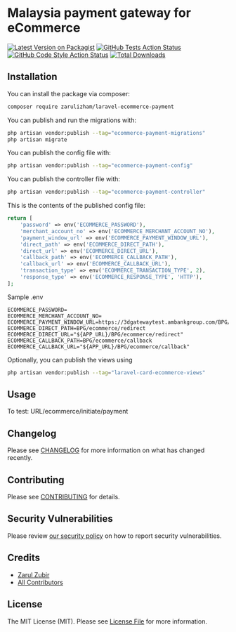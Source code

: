 # Malaysia payment gateway for eCommerce

[![Latest Version on Packagist](https://img.shields.io/packagist/v/zarulizham/laravel-card-ecommerce.svg?style=flat-square)](https://packagist.org/packages/zarulizham/laravel-card-ecommerce)
[![GitHub Tests Action Status](https://img.shields.io/github/workflow/status/zarulizham/laravel-card-ecommerce/run-tests?label=tests)](https://github.com/zarulizham/laravel-card-ecommerce/actions?query=workflow%3Arun-tests+branch%3Amain)
[![GitHub Code Style Action Status](https://img.shields.io/github/workflow/status/zarulizham/laravel-card-ecommerce/Check%20&%20fix%20styling?label=code%20style)](https://github.com/zarulizham/laravel-card-ecommerce/actions?query=workflow%3A"Check+%26+fix+styling"+branch%3Amain)
[![Total Downloads](https://img.shields.io/packagist/dt/zarulizham/laravel-card-ecommerce.svg?style=flat-square)](https://packagist.org/packages/zarulizham/laravel-card-ecommerce)

## Installation

You can install the package via composer:

```bash
composer require zarulizham/laravel-ecommerce-payment
```

You can publish and run the migrations with:

```bash
php artisan vendor:publish --tag="ecommerce-payment-migrations"
php artisan migrate
```

You can publish the config file with:

```bash
php artisan vendor:publish --tag="ecommerce-payment-config"
```

You can publish the controller file with:

```bash
php artisan vendor:publish --tag="ecommerce-payment-controller"
```

This is the contents of the published config file:

```php
return [
    'password' => env('ECOMMERCE_PASSWORD'),
    'merchant_account_no' => env('ECOMMERCE_MERCHANT_ACCOUNT_NO'),
    'payment_window_url' => env('ECOMMERCE_PAYMENT_WINDOW_URL'),
    'direct_path' => env('ECOMMERCE_DIRECT_PATH'),
    'direct_url' => env('ECOMMERCE_DIRECT_URL'),
    'callback_path' => env('ECOMMERCE_CALLBACK_PATH'),
    'callback_url' => env('ECOMMERCE_CALLBACK_URL'),
    'transaction_type' => env('ECOMMERCE_TRANSACTION_TYPE', 2),
    'response_type' => env('ECOMMERCE_RESPONSE_TYPE', 'HTTP'),
];
```

Sample .env

```
ECOMMERCE_PASSWORD=
ECOMMERCE_MERCHANT_ACCOUNT_NO=
ECOMMERCE_PAYMENT_WINDOW_URL=https://3dgatewaytest.ambankgroup.com/BPG/admin/payment/PaymentWindow.jsp
ECOMMERCE_DIRECT_PATH=BPG/ecommerce/redirect
ECOMMERCE_DIRECT_URL="${APP_URL}/BPG/ecommerce/redirect"
ECOMMERCE_CALLBACK_PATH=BPG/ecommerce/callback
ECOMMERCE_CALLBACK_URL="${APP_URL}/BPG/ecommerce/callback"
```

Optionally, you can publish the views using

```bash
php artisan vendor:publish --tag="laravel-card-ecommerce-views"
```

## Usage

To test: URL/ecommerce/initiate/payment

## Changelog

Please see [CHANGELOG](CHANGELOG.md) for more information on what has changed recently.

## Contributing

Please see [CONTRIBUTING](.github/CONTRIBUTING.md) for details.

## Security Vulnerabilities

Please review [our security policy](../../security/policy) on how to report security vulnerabilities.

## Credits

-   [Zarul Zubir](https://github.com/zarulizham)
-   [All Contributors](../../contributors)

## License

The MIT License (MIT). Please see [License File](LICENSE.md) for more information.
